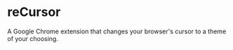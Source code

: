 # reCursor
A Google Chrome extension that changes your browser's cursor to a theme of your choosing.
